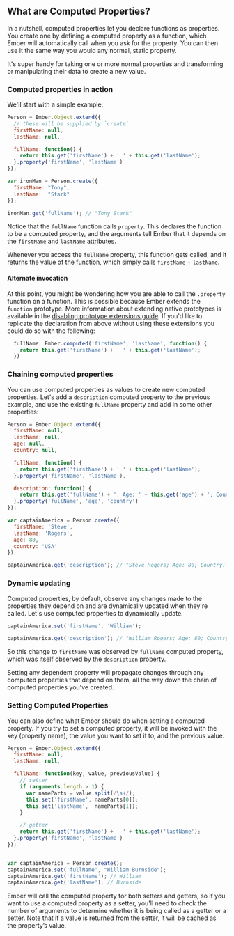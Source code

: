 ## What are Computed Properties?

In a nutshell, computed properties let you declare functions as properties. You create one by defining a computed property as a function, which Ember will automatically call when you ask for the property. You can then use it the same way you would any normal, static property.

It's super handy for taking one or more normal properties and transforming or manipulating their data to create a new value. 

### Computed properties in action

We'll start with a simple example:

```javascript
Person = Ember.Object.extend({
  // these will be supplied by `create`
  firstName: null,
  lastName: null,

  fullName: function() {
    return this.get('firstName') + ' ' + this.get('lastName');
  }.property('firstName', 'lastName')
});

var ironMan = Person.create({
  firstName: "Tony",
  lastName:  "Stark"
});

ironMan.get('fullName'); // "Tony Stark"
```
Notice that the `fullName` function calls `property`. This declares the function to be a computed property, and the arguments tell Ember that it depends on the `firstName` and `lastName` attributes.

Whenever you access the `fullName` property, this function gets called, and it returns the value of the function, which simply calls `firstName` + `lastName`.

#### Alternate invocation

At this point, you might be wondering how you are able to call the `.property` function on a function.  This is possible because Ember extends the `function` prototype.  More information about extending native prototypes is available in the [disabling prototype extensions guide](../../configuring-ember/disabling-prototype-extensions/). If you'd like to replicate the declaration from above without using these extensions you could do so with the following:

```javascript
  fullName: Ember.computed('firstName', 'lastName', function() {
    return this.get('firstName') + ' ' + this.get('lastName');
  })
```

### Chaining computed properties

You can use computed properties as values to create new computed properties. Let's add a `description` computed property to the previous example, and use the existing `fullName` property and add in some other properties:

```javascript
Person = Ember.Object.extend({
  firstName: null,
  lastName: null,
  age: null,
  country: null,

  fullName: function() {
    return this.get('firstName') + ' ' + this.get('lastName');
  }.property('firstName', 'lastName'),

  description: function() {
    return this.get('fullName') + '; Age: ' + this.get('age') + '; Country: ' + this.get('country');
  }.property('fullName', 'age', 'country')
});

var captainAmerica = Person.create({
  firstName: 'Steve',
  lastName: 'Rogers',
  age: 80,
  country: 'USA'
});

captainAmerica.get('description'); // "Steve Rogers; Age: 80; Country: USA"
```

### Dynamic updating

Computed properties, by default, observe any changes made to the properties they depend on and are dynamically updated when they're called. Let's use computed properties to dynamically update. 

```javascript
captainAmerica.set('firstName', 'William');

captainAmerica.get('description'); // "William Rogers; Age: 80; Country: USA"
```

So this change to `firstName` was observed by `fullName` computed property, which was itself observed by the `description` property.

Setting any dependent property will propagate changes through any computed properties that depend on them, all the way down the chain of computed properties you've created.

### Setting Computed Properties

You can also define what Ember should do when setting a computed property. If you try to set a computed property, it will be invoked with the key (property name), the value you want to set it to, and the previous value.

```javascript
Person = Ember.Object.extend({
  firstName: null,
  lastName: null,

  fullName: function(key, value, previousValue) {
    // setter
    if (arguments.length > 1) {
      var nameParts = value.split(/\s+/);
      this.set('firstName', nameParts[0]);
      this.set('lastName',  nameParts[1]);
    }

    // getter
    return this.get('firstName') + ' ' + this.get('lastName');
  }.property('firstName', 'lastName')
});


var captainAmerica = Person.create();
captainAmerica.set('fullName', "William Burnside");
captainAmerica.get('firstName'); // William
captainAmerica.get('lastName'); // Burnside
```

Ember will call the computed property for both setters and getters, so if you want to use a computed property as a setter, you'll need to check the number of arguments to determine whether it is being called as a getter or a setter. Note that if a value is returned from the setter, it will be cached as the property’s value.

